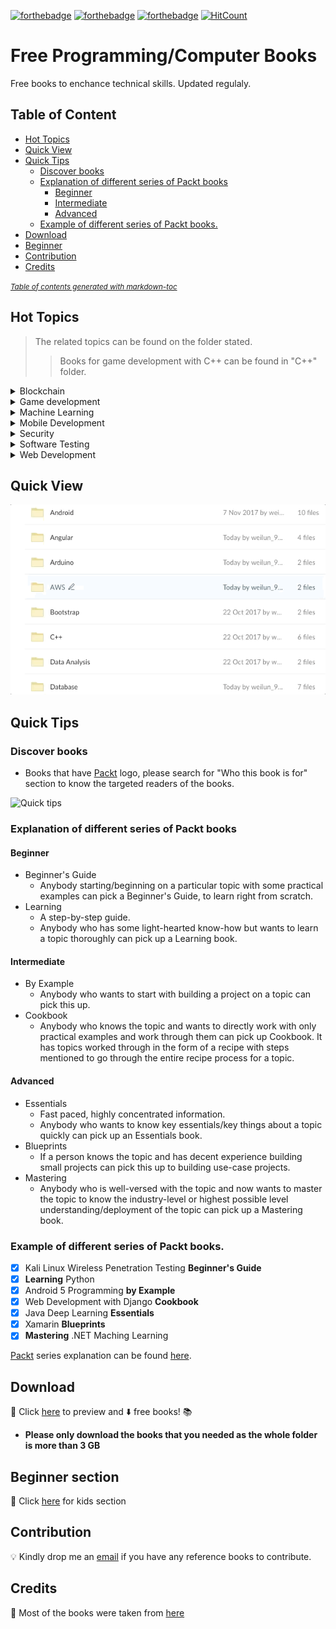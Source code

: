 [![forthebadge](http://forthebadge.com/images/badges/check-it-out.svg)](http://forthebadge.com)
[![forthebadge](http://forthebadge.com/images/badges/makes-people-smile.svg)](http://forthebadge.com)
[![forthebadge](http://forthebadge.com/images/badges/built-by-developers.svg)](http://forthebadge.com)
[![HitCount](http://hits.dwyl.io/wlun001/free-programming-books.svg)](http://hits.dwyl.io/wlun001/free-programming-books)
# Free Programming/Computer Books 
Free books to enchance technical skills. Updated regulaly.  

## Table of Content
 * [Hot Topics](#hot-topics)
  * [Quick View](#quick-view)
  * [Quick Tips](#quick-tips)
    + [Discover books](#discover-books)
    + [Explanation of different series of Packt books](#explanation-of-different-series-of-packt-books)
      - [Beginner](#beginner)
      - [Intermediate](#intermediate)
      - [Advanced](#advanced)
    + [Example of different series of Packt books.](#example-of-different-series-of-packt-books)
  * [Download](#download)
  * [Beginner](#beginner-section)
  * [Contribution](#contribution)
  * [Credits](#credits)

<small><i><a href='http://ecotrust-canada.github.io/markdown-toc/'>Table of contents generated with markdown-toc</a></i></small>

## Hot Topics
>The related topics can be found on the folder stated. 
>>Books for game development with C++ can be found in "C++" folder. 

<details>
     <summary>Blockchain</summary>
</details>
<details>
     <summary>Game development</summary>
  	 <p>
  		<ul>
  		<li>C++</li>
  		<li>iOS</li>
 	    <li>Unity</li>
		</ul>  
 	 </p>
</details>

<details>
     <summary>Machine Learning</summary>
  	 <p>
  		<ul>
  		<li>.NET</li>
  		<li>Java</li>
 	    <li>Python</li>
 	    <li>R</li>
 	    <li>TensorFlow</li>
		</ul>  
 	 </p>
</details>

<details>
    <summary>Mobile Development</summary>
    <p>
        <ul>
            <li>
                <details>
                    <summary>Native</summary>
                    <p>
                        <ul>
                            <li>Java/Kotlin</li>
                            <li>Objective-C/Swift</li>
                        </ul>
                    </p>
                </details>
            </li>
            <li><details>
                    <summary>Cross-platform</summary>
                    <p>
                        <ul>
                            <li>React Native</li>
                            <li>Xamarin</li>
                        </ul>
                    </p>
                </details></li>
        </ul>
    </p>
</details>


<details>
     <summary>Security</summary>
  	 <p>
  		<ul>
  		<li>Android</li>
  		<li>Linux</li>
		</ul>  
 	 </p>
</details>
<details>
     <summary>Software Testing</summary>
  	 <p>
  		<ul>
  		<li>Kali Linux</li>
  		<li>Python</li>
		</ul>  
 	 </p>
</details>

<details>
    <summary>Web Development</summary>
    <p>
        <ul>
            <li>Angular</li>
            <li>ASP.NET</li>
            <li>Bootstrap</li>
            <li>Django</li>
            <li>Flux</li>
            <li>JavaScript</li>
            <li>Node.js</li>
            <li>PHP</li>
            <li>Python</li>
            <li>React</li>
            <li>Scrapy</li>
        </ul>
    </p>
</details>
   
## Quick View
![](resource/quick-look.gif "Quick view of available books")

## Quick Tips
### Discover books
* Books that have [Packt](https://www.packtpub.com) logo, please search for "Who this book is for" section to know the targeted readers of the books.

![](resource/quick-tips.gif "Quick tips")
### Explanation of different series of Packt books
#### Beginner
  * Beginner's Guide
    * Anybody starting/beginning on a particular topic with some practical examples can pick a Beginner's Guide, to learn right from scratch.
  * Learning
    * A step-by-step guide. 
    * Anybody who has some light-hearted know-how but wants to learn a topic thoroughly can pick up a Learning book.
#### Intermediate 
  * By Example
    * Anybody who wants to start with building a project on a topic can pick this up.
  * Cookbook
    * Anybody who knows the topic and wants to directly work with only practical examples and work through them can pick up    Cookbook. It has topics worked through in the form of a recipe with steps mentioned to go through the entire recipe process for a topic.
#### Advanced
  * Essentials
    * Fast paced, highly concentrated information.
    * Anybody who wants to know key essentials/key things about a topic quickly can pick up an Essentials book.
  * Blueprints
    * If a person knows the topic and has decent experience building small projects can pick this up to building use-case projects.
  * Mastering
    * Anybody who is well-versed with the topic and now wants to master the topic to know the industry-level or highest possible level understanding/deployment of the topic can pick up a Mastering book.
  
### Example of different series of Packt books.
- [x] Kali Linux Wireless Penetration Testing **Beginner's Guide**
- [x] **Learning** Python
- [x] Android 5 Programming **by Example**
- [x] Web Development with Django **Cookbook**
- [x] Java Deep Learning **Essentials**
- [x] Xamarin **Blueprints**
- [x] **Mastering** .NET Maching Learning

[Packt](https://www.packtpub.com) series explanation can be found [here](https://prezi.com/6rhnqbkomjtr/the-different-series-of-packt-books).
  
## Download 
:link: Click [here](https://goo.gl/zTVKNu) to preview and :arrow_down: free books! :books:
* **Please only download the books that you needed as the whole folder is more than 3 GB**

## Beginner section
:link: Click [here](https://goo.gl/f8D7BV) for kids section

## Contribution 
:bulb: Kindly drop me an [email](weilun_95@hotmail.com) if you have any reference books to contribute.

## Credits
:link: Most of the books were taken from [here](https://www.packtpub.com/packt/offers/free-learning)
